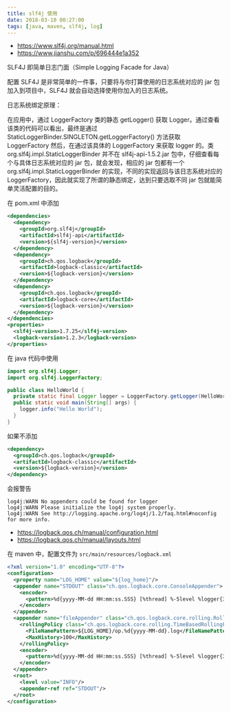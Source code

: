 ```yaml
---
title: slf4j 使用
date: 2018-03-10 00:27:00
tags: [java, maven, slf4j, log]
---
```


* <https://www.slf4j.org/manual.html>
* <https://www.jianshu.com/p/696444e1a352>

<!--more-->

SLF4J 即简单日志门面（Simple Logging Facade for Java）

配置 SLF4J 是非常简单的一件事，只要将与你打算使用的日志系统对应的 jar 包加入到项目中，SLF4J 就会自动选择使用你加入的日志系统。

日志系统绑定原理：

在应用中，通过 LoggerFactory 类的静态 getLogger() 获取 Logger。通过查看该类的代码可以看出，最终是通过 StaticLoggerBinder.SINGLETON.getLoggerFactory() 方法获取 LoggerFactory 然后，在通过该具体的 LoggerFactory 来获取 logger 的。类 org.slf4j.impl.StaticLoggerBinder 并不在 slf4j-api-1.5.2.jar 包中，仔细查看每个与具体日志系统对应的 jar 包，就会发现，相应的 jar 包都有一个 org.slf4j.impl.StaticLoggerBinder 的实现，不同的实现返回与该日志系统对应的 LoggerFactory，因此就实现了所谓的静态绑定，达到只要选取不同 jar 包就能简单灵活配置的目的。

在 pom.xml 中添加

```xml
<dependencies>
  <dependency>
    <groupId>org.slf4j</groupId>
    <artifactId>slf4j-api</artifactId>
    <version>${slf4j-version}</version>
  </dependency>
  <dependency>
    <groupId>ch.qos.logback</groupId>
    <artifactId>logback-classic</artifactId>
    <version>${logback-version}</version>
  </dependency>
  <dependency>
    <groupId>ch.qos.logback</groupId>
    <artifactId>logback-core</artifactId>
    <version>${logback-version}</version>
  </dependency>
</dependencies>
<properties>
  <slf4j-version>1.7.25</slf4j-version>
  <logback-version>1.2.3</logback-version>
</properties>
```


在 java 代码中使用

```java
import org.slf4j.Logger;
import org.slf4j.LoggerFactory;

public class HelloWorld {
  private static final Logger logger = LoggerFactory.getLogger(HelloWorld.class);
  public static void main(String[] args) {
    logger.info("Hello World");
  }
}
```

如果不添加

```xml
<dependency>
  <groupId>ch.qos.logback</groupId>
  <artifactId>logback-classic</artifactId>
  <version>${logback-version}</version>
</dependency>
```


会报警告

```text
log4j:WARN No appenders could be found for logger
log4j:WARN Please initialize the log4j system properly.
log4j:WARN See http://logging.apache.org/log4j/1.2/faq.html#noconfig for more info.
```



* <https://logback.qos.ch/manual/configuration.html>
* <https://logback.qos.ch/manual/layouts.html>

在 maven 中，配置文件为 `src/main/resources/logback.xml`

```xml
<?xml version="1.0" encoding="UTF-8"?>
<configuration>
  <property name="LOG_HOME" value="${log_home}"/>
  <appender name="STDOUT" class="ch.qos.logback.core.ConsoleAppender">
    <encoder>
      <pattern>%d{yyyy-MM-dd HH:mm:ss.SSS} [%thread] %-5level %logger{32} %L - %msg%n</pattern>
    </encoder>
  </appender>
  <appender name="fileAppender" class="ch.qos.logback.core.rolling.RollingFileAppender">
    <rollingPolicy class="ch.qos.logback.core.rolling.TimeBasedRollingPolicy">
      <FileNamePattern>${LOG_HOME}/op.%d{yyyy-MM-dd}.log</FileNamePattern>
      <MaxHistory>100</MaxHistory>
    </rollingPolicy>
    <encoder>
      <pattern>%d{yyyy-MM-dd HH:mm:ss.SSS} [%thread] %-5level %logger{32} %L - %msg%n</pattern>
    </encoder>
  </appender>
  <root>
    <level value="INFO"/>
    <appender-ref ref="STDOUT"/>
  </root>
</configuration>
```

